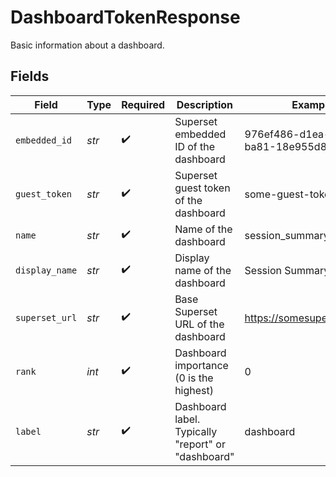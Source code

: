 # DashboardTokenResponse

Basic information about a dashboard.


## Fields

| Field                                              | Type                                               | Required                                           | Description                                        | Example                                            |
| -------------------------------------------------- | -------------------------------------------------- | -------------------------------------------------- | -------------------------------------------------- | -------------------------------------------------- |
| `embedded_id`                                      | *str*                                              | :heavy_check_mark:                                 | Superset embedded ID of the dashboard              | 976ef486-d1ea-49c7-ba81-18e955d80286               |
| `guest_token`                                      | *str*                                              | :heavy_check_mark:                                 | Superset guest token of the dashboard              | some-guest-token                                   |
| `name`                                             | *str*                                              | :heavy_check_mark:                                 | Name of the dashboard                              | session_summary                                    |
| `display_name`                                     | *str*                                              | :heavy_check_mark:                                 | Display name of the dashboard                      | Session Summary                                    |
| `superset_url`                                     | *str*                                              | :heavy_check_mark:                                 | Base Superset URL of the dashboard                 | https://somesuperseturl.com                        |
| `rank`                                             | *int*                                              | :heavy_check_mark:                                 | Dashboard importance (0 is the highest)            | 0                                                  |
| `label`                                            | *str*                                              | :heavy_check_mark:                                 | Dashboard label. Typically "report" or "dashboard" | dashboard                                          |
